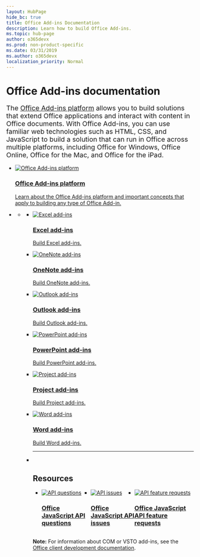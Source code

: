 ```yaml
---
layout: HubPage
hide_bc: true
title: Office Add-ins Documentation
description: Learn how to build Office Add-ins.
ms.topic: hub-page
author: o365devx
ms.prod: non-product-specific
ms.date: 03/31/2019
ms.author: o365devx
localization_priority: Normal
---
```

<div id="main" class="v2">
    <div class="container">
        <h1>Office Add-ins documentation</h1>
        <p style="font-size: 1.12rem;margin-bottom: 1rem;">The <a href="/office/dev/add-ins/overview/office-add-ins">Office Add-ins platform</a> allows you to build solutions that extend Office applications and interact with content in Office documents. With Office Add-ins, you can use familiar web technologies such as HTML, CSS, and JavaScript to build a solution that can run in Office across multiple platforms, including Office for Windows, Office Online, Office for the Mac, and Office for the iPad.</p>
        <p></p>
        <ul class="cardsM cols cols1">
            <li>
                <a class="card x-hidden-focus" href="overview/office-add-ins.md">
                    <div class="cardImageOuter">
                        <div class="cardImage">
                            <img src="images/index/blocks.svg" alt="Office Add-ins platform" />
                        </div>
                    </div>
                    <div class="cardText">
                        <h3>Office Add-ins platform</h3>
                        <p>Learn about the Office Add-ins platform and important concepts that apply to building any type of Office Add-in.</p>
                    </div>
                </a>
            </li>
        </ul>
        <ul class="pivots">
            <li>
                <a href="#home"></a>
                <ul id="home">
                    <li>
                        <a href="#home-all"></a>
                        <ul id="home-all" class="cardsM cols cols3">
                            <li>
                              <a class="card x-hidden-focus" href="excel/excel-add-ins-overview.md" target="_blank">
                                <div class="cardImageOuter">
                                    <div class="cardImage">
                                        <img src="images/index/ExcelLogoColor.svg" alt="Excel add-ins" />
                                    </div>
                                </div>
                                <div class="cardText">
                                    <h3>Excel add-ins</h3>
                                    <p>Build Excel add-ins.</p>
                                </div>
                              </a>
                            </li>
                            <li>
                              <a class="card x-hidden-focus" href="onenote/onenote-add-ins-programming-overview.md" target="_blank">
                                <div class="cardImageOuter">
                                    <div class="cardImage">
                                        <img src="images/index/OneNoteLogoColor.svg" alt="OneNote add-ins" />
                                    </div>
                                </div>
                                <div class="cardText">
                                    <h3>OneNote add-ins</h3>
                                    <p>Build OneNote add-ins.</p>
                                </div>
                              </a>
                            </li>
                            <li>
                              <a class="card x-hidden-focus" href="/outlook/add-ins/index" target="_blank">
                                <div class="cardImageOuter">
                                    <div class="cardImage">
                                        <img src="images/index/OutlookLogoColor.svg" alt="Outlook add-ins" />
                                    </div>
                                </div>
                                <div class="cardText">
                                    <h3>Outlook add-ins</h3>
                                    <p>Build Outlook add-ins.</p>
                                </div>
                              </a>
                            </li>
                            <li>
                              <a class="card x-hidden-focus" href="powerpoint/powerpoint-add-ins.md" target="_blank">
                                <div class="cardImageOuter">
                                    <div class="cardImage">
                                        <img src="images/index/PowerPointLogoColor.svg" alt="PowerPoint add-ins" />
                                    </div>
                                </div>
                                <div class="cardText">
                                    <h3>PowerPoint add-ins</h3>
                                    <p>Build PowerPoint add-ins.</p>
                                </div>
                              </a>
                            </li>
                            <li>
                              <a class="card x-hidden-focus" href="project/project-add-ins.md" target="_blank">
                                <div class="cardImageOuter">
                                    <div class="cardImage">
                                        <img src="images/index/ProjectLogoColor.svg" alt="Project add-ins" />
                                    </div>
                                </div>
                                <div class="cardText">
                                    <h3>Project add-ins</h3>
                                    <p>Build Project add-ins.</p>
                                </div>
                              </a>
                            </li>
                            <li>
                              <a class="card x-hidden-focus" href="word/word-add-ins-programming-overview.md" target="_blank">
                                <div class="cardImageOuter">
                                    <div class="cardImage">
                                        <img src="images/index/WordLogoColor.svg" alt="Word add-ins" />
                                    </div>
                                </div>
                                <div class="cardText">
                                    <h3>Word add-ins</h3>
                                    <p>Build Word add-ins.</p>
                                </div>
                              </a>
                            </li>
                            <li class="fullSpan">
                              <hr />
                              <br/>
                              <h2>Resources</h2>
                              <ul class="cardsF panelContent singlePanelContent" style="display:flex!important;">
                                    <li>
                                        <div class="cardSize">
                                            <div class="cardPadding">
                                                <div class="card">
                                                    <div class="cardImageOuter">
                                                        <div class="cardImage">
                                                            <a href="https://stackoverflow.com/questions/tagged/office-js" target="_blank"><img src="images/index/i_support.svg" alt="API questions" /></a>
                                                        </div>
                                                    </div>
                                                    <div class="cardText">
                                                        <a href="https://stackoverflow.com/questions/tagged/office-js" target="_blank"><h3>Office JavaScript API questions</h3></a>
                                                    </div>
                                                </div>
                                            </div>
                                        </div>
                                    </li>
                                    <li>
                                        <div class="cardSize">
                                            <div class="cardPadding">
                                                <div class="card">
                                                    <div class="cardImageOuter">
                                                        <div class="cardImage">
                                                            <a href="https://github.com/officedev/office-js/issues" target="_blank"><img src="images/index/i_bug.svg" alt="API issues" /></a>
                                                        </div>
                                                    </div>
                                                    <div class="cardText">
                                                        <a href="https://github.com/officedev/office-js/issues" target="_blank"><h3>Office JavaScript API issues</h3></a>
                                                    </div>
                                                </div>
                                            </div>
                                        </div>
                                    </li>
                                    <li>
                                        <div class="cardSize">
                                            <div class="cardPadding">
                                                <div class="card">
                                                    <div class="cardImageOuter">
                                                        <div class="cardImage">
                                                            <a href="https://officespdev.uservoice.com/" target="_blank"><img src="images/index/i_feedback.svg" alt="API feature requests" /></a>
                                                        </div>
                                                    </div>
                                                    <div class="cardText">
                                                        <a href="https://officespdev.uservoice.com/" target="_blank"><h3>Office JavaScript API feature requests</h3></a>
                                                    </div>
                                                </div>
                                            </div>
                                        </div>
                                    </li>
                                </ul>
                                <p><b>Note:</b> For information about COM or VSTO add-ins, see the <a href="/office/client-developer/office-client-development" target="_blank">Office client development documentation</a>.</p>
                            </li>
                       </ul>
                    </li>
                </ul>
            </li>
        </ul>
    </div>
</div>